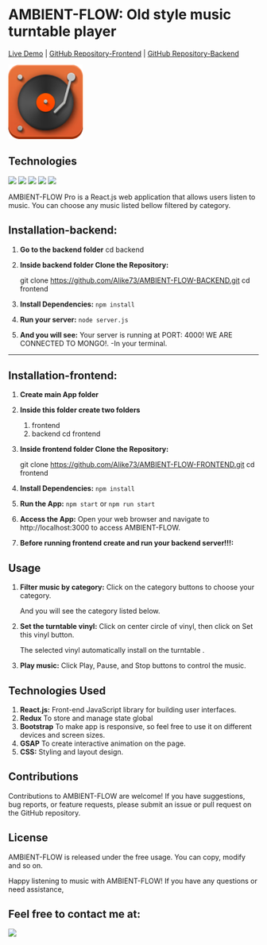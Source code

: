 # AMBIENT-FLOW: Old style music turntable player

[Live Demo](https://jovial-druid-3760a8.netlify.app/) | [GitHub Repository-Frontend](https://github.com/Alike73/AMBIENT-FLOW-FRONTEND) | [GitHub Repository-Backend](https://github.com/Alike73/AMBIENT-FLOW-BACKEND)

<img src="./src/Assets/Turntable.128.png" alt="Turntable" width="150" />


## Technologies
<img src="https://img.shields.io/badge/react-C08261?style=for-the-badge&logo=react&logoColor=4D2DB7"/> <img src="https://img.shields.io/badge/redux-FF9B50?style=for-the-badge&logo=redux&logoColor=4D2DB7"/> <img src="https://img.shields.io/badge/bootstrap-9A3B3B?style=for-the-badge&logo=bootstrap&logoColor=4D2DB7"/> <img src="https://img.shields.io/badge/greensock-1A5D1A?style=for-the-badge&logo=greensock&logoColor=F1F0E8"/> <img src="https://img.shields.io/badge/css3-9F91CC?style=for-the-badge&logo=css3&logoColor=4D2DB7"/>


AMBIENT-FLOW Pro is a React.js web application that allows users listen to music. You can choose any music listed bellow filtered by category.

## Installation-backend:

1. **Go to the backend folder**
cd backend
2. **Inside backend folder Clone the Repository:**
   
   git clone https://github.com/Alike73/AMBIENT-FLOW-BACKEND.git
   cd frontend

3. **Install Dependencies:**
`npm install`

4. **Run your server:**
  `node server.js`

6. **And you will see:**
    Your server is running at PORT: 4000!
    WE ARE CONNECTED TO MONGO!.
    -In your terminal.
_________________________________________________________________________________________

## Installation-frontend:

1. **Create main App folder**
2. **Inside this folder create two folders**
      1. frontend
      2. backend
cd frontend
3. **Inside frontend folder Clone the Repository:**
   
   git clone https://github.com/Alike73/AMBIENT-FLOW-FRONTEND.git
   cd frontend

4. **Install Dependencies:**
`npm install`

5. **Run the App:**
  `npm start` or `npm run start`

6. **Access the App:**
   Open your web browser and navigate to http://localhost:3000 to access AMBIENT-FLOW.

7. **Before running frontend create and run your backend server!!!:**

## Usage

1. **Filter music by category:**
   Click on the category buttons to choose your category.

   And you will see the category listed below.

   

2. **Set the turntable vinyl:**
   Click on center circle of vinyl, then click on Set this vinyl button.

   The selected vinyl automatically install on the turntable .

3. **Play music:**
    Click Play, Pause, and Stop buttons to control the music.


## Technologies Used

1. **React.js:**
    Front-end JavaScript library for building user interfaces.
2. **Redux**
    To store and manage state global
3. **Bootstrap**
    To make app is responsive, so feel free to use it on different devices and screen sizes.
4. **GSAP**
    To create interactive animation on the page.
5. **CSS:**
    Styling and layout design.

## Contributions
   Contributions to AMBIENT-FLOW are welcome! If you have suggestions, bug reports, or feature requests, 
   please submit an issue or pull request on the GitHub repository.

## License
  AMBIENT-FLOW is released under the free usage.
  You can copy, modify and so on.

  Happy listening to music with AMBIENT-FLOW! 
  If you have any questions or need assistance,

 ##  Feel free to contact me at: 

  <a href="mailto:alimzhanisla@gmail.com"><img src="https://img.shields.io/badge/gmail-7895CB?style=for-the-badge&logo=gmail&logoColor=B70404"/></a>
